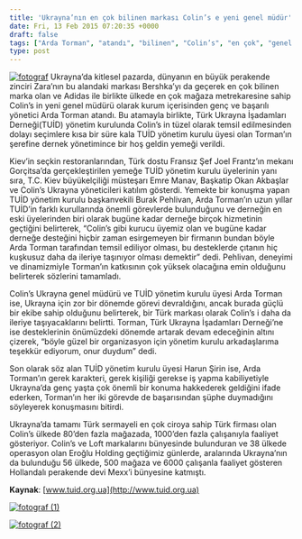 ```yaml
---
title: 'Ukrayna’nın en çok bilinen markası Colin’s e yeni genel müdür'
date: Fri, 13 Feb 2015 07:20:35 +0000
draft: false
tags: ["Arda Torman", "atandı", "bilinen", "Colin’s", "en çok", "genel müdür", "Joel Frantz", "markası", "TUİD", "TUİD (Türk Ukrayna İşadamları Derneği)", "Ukrayna’nın", "yeni"]
type: post
---
```


[![fotograf](https://burakpehlivan.org/wp-content/uploads/2015/02/fotograf.jpg)](https://burakpehlivan.org/wp-content/uploads/2015/02/fotograf.jpg)
Ukrayna’da kitlesel pazarda, dünyanın en büyük perakende zinciri Zara’nın bu alandaki markası Bershka’yı da geçerek en çok bilinen marka olan ve Adidas ile birlikte ülkede en çok mağaza metrekaresine sahip Colin’s in yeni genel müdürü olarak kurum içerisinden genç ve başarılı yönetici Arda Torman atandı. Bu atamayla birlikte, Türk Ukrayna İşadamları Derneği(TUİD) yönetim kurulunda Colin’s in tüzel olarak temsil edilmesinden dolayı seçimlere kısa bir süre kala TUİD yönetim kurulu üyesi olan Torman’ın şerefine dernek yönetimince bir hoş geldin yemeği verildi. 

Kiev’in seçkin restoranlarından, Türk dostu Fransız Şef Joel Frantz’ın mekanı Gorçitsa’da gerçekleştirilen yemeğe TUİD yönetim kurulu üyelerinin yanı sıra, T.C. Kiev büyükelçiliği müsteşarı Emre Manav, Başkatip Okan Akbaşlar ve Colin’s Ukrayna yöneticileri katılım gösterdi. Yemekte bir konuşma yapan TUİD yönetim kurulu başkanvekili Burak Pehlivan, Arda Torman’ın uzun yıllar TUİD’in farklı kurullarında önemli görevlerde bulunduğunu ve derneğin en eski üyelerinden biri olarak bugüne kadar derneğe birçok hizmetinin geçtiğini belirterek, “Colin’s gibi kurucu üyemiz olan ve bugüne kadar derneğe desteğini hiçbir zaman esirgemeyen bir firmanın bundan böyle Arda Torman tarafından temsil ediliyor olması, bu desteklerde çıtanın hiç kuşkusuz daha da ileriye taşınıyor olması demektir” dedi. Pehlivan, deneyimi ve dinamizmiyle Torman’ın katkısının çok yüksek olacağına emin olduğunu belirterek sözlerini tamamladı. 

Colin’s Ukrayna genel müdürü ve TUİD yönetim kurulu üyesi Arda Torman ise, Ukrayna için zor bir dönemde görevi devraldığını, ancak burada güçlü bir ekibe sahip olduğunu belirterek, bir Türk markası olarak Colin’s i daha da ileriye taşıyacaklarını belirtti. Torman, Türk Ukrayna İşadamları Derneği’ne ise desteklerinin önümüzdeki dönemde artarak devam edeceğinin altını çizerek, “böyle güzel bir organizasyon için yönetim kurulu arkadaşlarıma teşekkür ediyorum, onur duydum” dedi. 

Son olarak söz alan TUİD yönetim kurulu üyesi Harun Şirin ise, Arda Torman’ın gerek karakteri, gerek kişiliği gerekse iş yapma kabiliyetiyle Ukrayna’da genç yaşta çok önemli bir konuma hakkederek geldiğini ifade ederken, Torman’ın her iki görevde de başarısından şüphe duymadığını söyleyerek konuşmasını bitirdi. 

Ukrayna’da tamamı Türk sermayeli en çok ciroya sahip Türk firması olan Colin’s ülkede 80’den fazla mağazada, 1000’den fazla çalışanıyla faaliyet gösteriyor. Colin’s ve Loft markalarını bünyesinde bulunduran ve 38 ülkede operasyon olan Eroğlu Holding geçtiğimiz günlerde, aralarında Ukrayna’nın da bulunduğu 56 ülkede, 500 mağaza ve 6000 çalışanla faaliyet gösteren Hollandalı perakende devi Mexx’i bünyesine katmıştı. 

**Kaynak**: [www.tuid.org.ua](http://www.tuid.org.ua)

[![fotograf (1)](https://burakpehlivan.org/wp-content/uploads/2015/02/fotograf-1.jpg)](https://burakpehlivan.org/wp-content/uploads/2015/02/fotograf-1.jpg)

[![fotograf (2)](https://burakpehlivan.org/wp-content/uploads/2015/02/fotograf-2.jpg)](https://burakpehlivan.org/wp-content/uploads/2015/02/fotograf-2.jpg)
